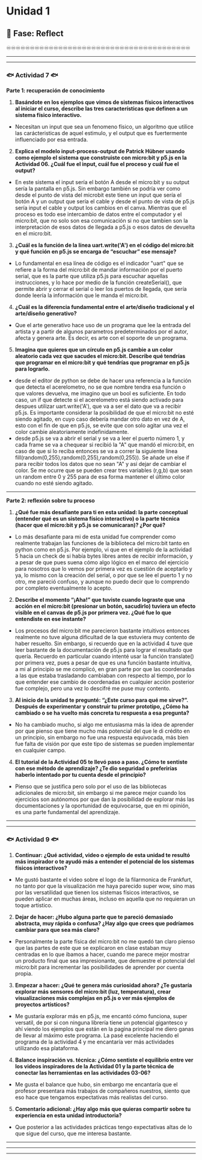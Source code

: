 # Unidad 1

## 🤔 Fase: Reflect

♾️♾️♾️♾️♾️♾️♾️♾️♾️♾️♾️♾️♾️♾️♾️♾️♾️♾️♾️♾️♾️♾️♾️♾️♾️♾️♾️♾️♾️♾️♾️♾️♾️♾️♾️♾️♾️♾️♾️

___
___

### 🐟 Actividad 7 🐟

__Parte 1: recuperación de conocimiento__

1) __Basándote en los ejemplos que vimos de sistemas físicos interactivos al iniciar el curso, describe las tres características que definen a un sistema físico interactivo.__

 - Necesitan un input que sea un fenomeno físico, un algoritmo que utilice las carácteristicas de aquel estimulo, y el output que es fuertermente influenciado por esa entrada. 

2) __Explica el modelo input-process-output de Patrick Hübner usando como ejemplo el sistema que construiste con micro:bit y p5.js en la Actividad 06. ¿Cuál fue el input, cuál fue el proceso y cuál fue el output?__

 - En este sistema el input sería el botón A desde el micro:bit y su output sería la pantalla en p5.js. Sin embargo también se podría ver como desde el punto de vista del microbit este tiene un input que sería el botón A y un output que sería el cable y desde el punto de vista de p5.js sería input el cable y output los cambios en el canva. Mientras que el proceso es todo ese intercambio de datos entre el computador y el micro:bit, que no solo son esa comunicación si no que tambien son la interpretación de esos datos de llegada a p5.js o esos datos de devuelta en el micro:bit.

3) __¿Cuál es la función de la línea uart.write('A') en el código del micro:bit y qué función en p5.js se encarga de “escuchar” ese mensaje?__

 - Lo fundamental en esa línea de código es el indicador "uart" que se refiere a la forma del micro:bit de mandar información por el puerto serial, que es la parte que utiliza p5.js para escuchar aquellas instrucciones, y lo hace por medio de la función createSerial(), que permite abrir y cerrar el serial o leer los puertos de llegada, que sería donde leería la información que le manda el micro:bit.

4) __¿Cuál es la diferencia fundamental entre el arte/diseño tradicional y el arte/diseño generativo?__

 - Que el arte generativo hace uso de un programa que lee la entrada del artista y a partir de algunos parametros predeterminados por el autor, afecta y genera arte. Es decir, es arte con el soporte de un programa.  

5) __Imagina que quieres que un círculo en p5.js cambie a un color aleatorio cada vez que sacudes el micro:bit. Describe qué tendrías que programar en el micro:bit y qué tendrías que programar en p5.js para lograrlo.__

 - desde el editor de python se debe de hacer una referencia a la función que detecta el acerelometro, no se que nombre tendra esa función o que valores devuelva, me imagino que un bool es suficiente. En todo caso, un if que detecte si el acerelometro está siendo activado para despues utilizar uart.write('A'), que va a ser el dato que va a recibir p5.js. Es importante considerar la posibilidad de que el micro:bit no esté siendo agitado, en cuyo caso debería mandar otro dato en vez de A, esto con el fin de que en p5.js, se evite que con solo agitar una vez el color cambie aleatoriamente indefinidamente.
 - desde p5.js se va a abrir el serial y se va a leer el puerto número 1, y cada frame se va a chequear si recibió la "A" que mandó el micro:bit, en caso de que si lo reciba entonces se va a correr la siguiente línea fill(random(0,255),random(0,255),random(0,255)). Se añade un else if para recibir todos los datos que no sean "A" y así dejar de cambiar el color. Se me ocurre que se pueden crear tres variables (r,g,b) que sean un random entre 0 y 255 para de esa forma mantener el último color cuando no esté siendo agitado.

___

__Parte 2: reflexión sobre tu proceso__

1) __¿Qué fue más desafiante para ti en esta unidad: la parte conceptual (entender qué es un sistema físico interactivo) o la parte técnica (hacer que el micro:bit y p5.js se comunicaran)? ¿Por qué?__

 - Lo más desafiante para mi de esta unidad fue comprender como realmente trabajan las funciones de la biblioteca del micro:bit tanto en python como en p5.js. Por ejemplo, vi que en el ejemplo de la actividad 5 hacia un check de si había bytes libres antes de recibir información, y a pesar de que pues suena cómo algo lógico en el marco del ejercicio para nosotros que lo vemos por primera vez es cuestión de aceptarlo y ya, lo mismo con la creación del serial, o por que se lee el puerto 1 y no otro, me pareció confuso, y aunque no puedo decir que lo comprendo por completo eventualmente lo acepto.

2) __Describe el momento “¡Aha!” que tuviste cuando lograste que una acción en el micro:bit (presionar un botón, sacudirlo) tuviera un efecto visible en el canvas de p5.js por primera vez. ¿Qué fue lo que entendiste en ese instante?__

 - Los procesos del micro:bit me parecieron bastante intuitivos entonces realmente no tuve alguna dificultad de la que estuviera muy contento de haber resuelto. Sin embargo, si recuerdo que en la actividad 4 tuve que leer bastante de la documentación de p5.js para lograr el resultado que quería. Recuerdo en particular cuando intenté usar la función translate() por primera vez, pues a pesar de que es una función bastante intuitiva, a mi al principio se me complicó, en gran parte por que las coordenadas a las que estaba trasladando cambiaban con respecto al tiempo, por lo que entender ese cambio de coordenadas en cualquier acción posterior fue complejo, pero una vez lo descifré me puse muy contento.

3) __Al inicio de la unidad te pregunté: “¿Este curso para qué me sirve?”. Después de experimentar y construir tu primer prototipo, ¿Cómo ha cambiado o se ha vuelto más concreta tu respuesta a esa pregunta?__

 - No ha cambiado mucho, si algo me entusiasma más la idea de aprender por que pienso que tiene mucho más potencial del que le di crédito en un principio, sin embargo no fue una respuesta equivocada, más bien fue falta de visión por que este tipo de sistemas se pueden implementar en cualquier campo.

4) __El tutorial de la Actividad 05 te llevó paso a paso. ¿Cómo te sentiste con ese método de aprendizaje? ¿Te dio seguridad o preferirías haberlo intentado por tu cuenta desde el principio?__

 - Pienso que se justifica pero solo por el uso de las bibliotecas adicionales de micro:bit, sin embargo si me parece mejor cuando los ejercicios son autónomos por que dan la posibilidad de explorar más las documentaciones y la oportunidad de equivocarse, que en mi opinión, es una parte fundamental del aprendizaje.

___
___

### 🐟 Actividad 9 🐟

1) __Continuar: ¿Qué actividad, video o ejemplo de esta unidad te resultó más inspirador o te ayudó más a entender el potencial de los sistemas físicos interactivos?__

 - Me gustó bastante el video sobre el logo de la filarmonica de Frankfurt, no tanto por que la visualización me haya parecido super wow, sino mas por las versatilidad que tienen los sistemas físicos interactivos, se pueden aplicar en muchas áreas, incluso en aquella que no requieran un toque artistico.

2) __Dejar de hacer: ¿Hubo alguna parte que te pareció demasiado abstracta, muy rápida o confusa? ¿Hay algo que crees que podríamos cambiar para que sea más claro?__

 - Personalmente la parte física del micro:bit no me quedó tan claro pienso que las partes de este que se explicaron en clase estaban muy centradas en lo que ibamos a hacer, cuando me parece mejor mostrar un producto final que sea impresionante, que demuestre el potencial del micro:bit para incrementar las posibilidades de aprender por cuenta propia.

3) __Empezar a hacer: ¿Qué te genera más curiosidad ahora? ¿Te gustaría explorar más sensores del micro:bit (luz, temperatura), crear visualizaciones más complejas en p5.js o ver más ejemplos de proyectos artísticos?__

 - Me gustaría explorar más en p5.js, me encantó cómo funciona, super versatil, de por si con ninguna librería tiene un potencial gigantesco y ahí viendo los ejemplos que están en la pagina principal me diero ganas de llevar al máximo este programa. La pasé excelente haciendo el programa de la actividad 4 y me encantaría ver más actividades utilizando esa plataforma.

4) __Balance inspiración vs. técnica: ¿Cómo sentiste el equilibrio entre ver los videos inspiradores de la Actividad 01 y la parte técnica de conectar las herramientas en las actividades 03-06?__

 - Me gusta el balance que hubo, sin embargo me encantaría que el profesor presentara más trabajos de compañeros nuestros, siento que eso hace que tengamos expectativas más realistas del curso.

5) __Comentario adicional: ¿Hay algo más que quieras compartir sobre tu experiencia en esta unidad introductoria?__

 - Que posterior a las actividades prácticas tengo expectativas altas de lo que sigue del curso, que me interesa bastante.

___
___
___

